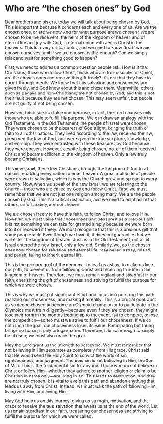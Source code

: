 # Who are “the chosen ones” by God

Dear brothers and sisters, today we will talk about being chosen by God. This is important because it concerns each and every one of us. Are we the chosen ones, or are we not? And for what purpose are we chosen? We are chosen to be the receivers, the heirs of the kingdom of heaven and of eternal life and joy with God, in eternal union with Jesus Christ in the heavens. This is a very critical point, and we need to know first if we are chosen ourselves, and if we are chosen, is this enough? Can we simply relax and wait for something good to happen?

First, we need to address a common question people ask: How is it that Christians, those who follow Christ, those who are true disciples of Christ, are the chosen ones and receive this gift freely? It's not that they have to earn it through merits. We know that this salvation and chosenness are given freely, and God knew about this and chose them. Meanwhile, others, such as pagans and non-Christians, are not chosen by God, and this is not their fault because they are not chosen. This may seem unfair, but people are not guilty of not being chosen.

However, this issue is a false one because, in fact, the Lord chooses only those who are able to fulfill His purpose. We can draw an analogy with the Old Testament. In the Old Testament, the people of Israel were chosen. They were chosen to be the bearers of God's light, bringing the truth of faith to all other nations. They lived according to the law, received the law, preserved the law of God, and were given the true scripture, knowledge, and worship. They were entrusted with these treasures by God because they were chosen. However, despite being chosen, not all of them received Christ and became children of the kingdom of heaven. Only a few truly became Christians.

This new Israel, these few Christians, brought the kingdom of God to all nations, enabling every nation to enter heaven. A great multitude of people were drawn to salvation, which is why the Church grew and spread to every country. Now, when we speak of the new Israel, we are referring to the Church—those who are called by God and follow Christ. First, we must remember that we are not just one religion among many. We are the people chosen by God. This is a critical distinction, and we need to emphasize that others, unfortunately, are not chosen.

We are chosen freely to have this faith, to follow Christ, and to love Him. However, we must value this chosenness and treasure it as a precious gift. It is not something we can take for granted simply because we were born into it or received it freely. We must recognize that this is a precious gift that some people lack. Even though we have it, it does not guarantee that we will enter the kingdom of heaven. Just as in the Old Testament, not all of Israel entered the new Israel, only a few did. Similarly, we, as the chosen ones now chosen for salvation and eternal life, may be led astray, misled, and perish, failing to inherit eternal life.

This is the primary goal of the demons—to lead us astray, to make us lose our path, to prevent us from following Christ and receiving true life in the kingdom of heaven. Therefore, we must remain vigilant and steadfast in our faith, cherishing the gift of chosenness and striving to fulfill the purpose for which we were chosen.

This is why we must put significant effort and focus into pursuing this path, realizing our chosenness, and making it a reality. This is a crucial goal. Just as someone chosen to become an Olympic champion or to participate in the Olympics must train diligently—because even if they are chosen, they might lose their form in the months leading up to the event, fail to compete, or lose the competition—so too must we strive to fulfill our chosenness. If we do not reach the goal, our chosenness loses its value. Participating but failing brings no honor; it only brings shame. Therefore, it is not enough to simply be chosen; we must also reach the goal.

May the Lord grant us the strength to persevere. We must remember that not believing in Him separates us completely from His grace. Christ said that He would send the Holy Spirit to convict the world of sin, righteousness, and judgment. The core sin is not believing in Him, the Son of Man. This is the fundamental sin for anyone. Those who do not believe in Christ or follow Him—whether they adhere to another religion or claim to be Christian in name only—are living in sin. This leads to destruction, and they are not truly chosen. It is vital to avoid this path and abandon anything that leads us away from Christ. Instead, we must walk the path of following Him, living with Him, and loving Him.

May God help us on this journey, giving us strength, motivation, and the grace to receive the true salvation that awaits us at the end of the world. Let us remain steadfast in our faith, treasuring our chosenness and striving to fulfill the purpose for which we were called.

